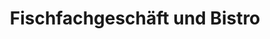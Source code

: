 ---
title: "Fischfachgeschäft und Bistro"
url: /konstanz/fischfachgeschaeft-und-bistro/
shop: Fisch
---